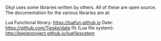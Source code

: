 Gkyl uses some libraries written by others. All of these are open
source. The documentation for the various libraries are at:

Lua Functional library: https://luafun.github.io
Date: https://github.com/Tieske/date
lfs (Lua file system): http://keplerproject.github.io/luafilesystem